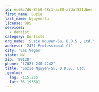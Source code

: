 ```yaml
---
id: ecd6c7d6-8fb0-48c1-ac88-a7daf821dbee
first_name: Suzie
last_name: Nguyen-Su
license: DDS
services:
  - dentist
category: Dentists
org_name: 'Suzie Nguyen-Su, D.D.S., Ltd.'
address: '2451 Professional Ct'
city: 'Las Vegas'
state: NV
zip: '89128'
phone: '(702) 240-4242'
title: 'Suzie Nguyen-Su, D.D.S., Ltd.'
_geoloc:
  lng: -115.265
  lat: 36.193501
---
```

